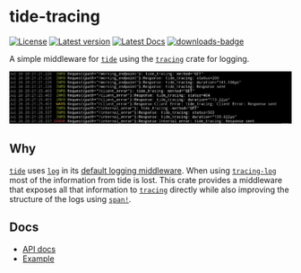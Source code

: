 # tide-tracing

[![License](https://img.shields.io/crates/l/tide_tracing.svg)](https://crates.io/crates/tide-tracing)
[![Latest version](https://img.shields.io/crates/v/tide-tracing.svg)](https://crates.io/crates/tide-tracing)
[![Latest Docs](https://docs.rs/tide-tracing/badge.svg)](https://docs.rs/tide-tracing/)
[![downloads-badge](https://img.shields.io/crates/d/tide_tracing.svg)](https://crates.io/crates/tide-tracing)


A simple middleware for [`tide`](https://github.com/http-rs/tide) using the [`tracing`](https://github.com/tokio-rs/tracing) crate for logging.


[![tide-tracing in action](/examples/example.png)](https://github.com/ethanboxx/tide-tracing/blob/master/examples/main.rs)

## Why

[`tide`](https://github.com/http-rs/tide) uses [`log`](https://github.com/rust-lang/log) in its [default logging middleware](https://docs.rs/tide/0.12.0/tide/log/struct.LogMiddleware.html). When using [`tracing-log`](https://github.com/tokio-rs/tracing/tree/master/tracing-log) most of the information from tide is lost. This crate provides a middleware that exposes all that information to [`tracing`](https://github.com/tokio-rs/tracing) directly while also improving the structure of the logs using [`span!`](https://docs.rs/tracing/0.1.17/tracing/span/index.html).

## Docs

- [API docs](https://docs.rs/tide-tracing/)
- [Example](https://github.com/ethanboxx/tide-tracing/blob/master/examples/main.rs)